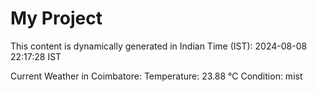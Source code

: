 # My Project

This content is dynamically generated in Indian Time (IST): 2024-08-08 22:17:28 IST


Current Weather in Coimbatore:
Temperature: 23.88 °C
Condition: mist
